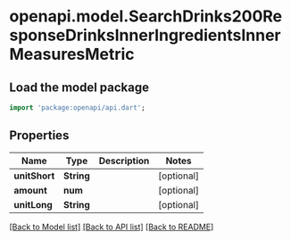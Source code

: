 # openapi.model.SearchDrinks200ResponseDrinksInnerIngredientsInnerMeasuresMetric

## Load the model package
```dart
import 'package:openapi/api.dart';
```

## Properties
Name | Type | Description | Notes
------------ | ------------- | ------------- | -------------
**unitShort** | **String** |  | [optional] 
**amount** | **num** |  | [optional] 
**unitLong** | **String** |  | [optional] 

[[Back to Model list]](../README.md#documentation-for-models) [[Back to API list]](../README.md#documentation-for-api-endpoints) [[Back to README]](../README.md)



